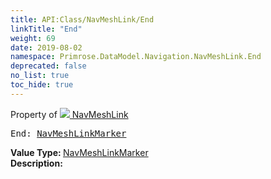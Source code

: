 ```yaml
---
title: API:Class/NavMeshLink/End
linkTitle: "End"
weight: 69
date: 2019-08-02
namespace: Primrose.DataModel.Navigation.NavMeshLink.End
deprecated: false
no_list: true
toc_hide: true
---
```

Property of <a href="/docs/api-reference/Class/NavMeshLink"><img src="/icons/silk/arrow_ew.png"/>&nbsp;NavMeshLink</a>
<pre class="method-declaration">
End: <a class="type" href="/docs/api-reference/Class/NavMeshLinkMarker">NavMeshLinkMarker</a></pre>
<b>Value Type: </b>
<a class="type" href="/docs/api-reference/Class/NavMeshLinkMarker">NavMeshLinkMarker</a>
<br/>
<b>Description: </b>